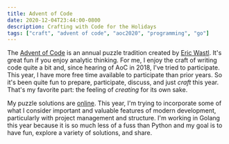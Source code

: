 ```yaml
---
title: Advent of Code
date: 2020-12-04T23:44:00-0800
description: Crafting with Code for the Holidays
tags: ["craft", "advent of code", "aoc2020", "programming", "go"]
---
```


The [Advent of Code](https://adventofcode.com/) is an annual puzzle tradition created by [Eric Wastl](http://was.tl/). It's great fun if you enjoy analytic thinking. For me, I enjoy the craft of writing code quite a bit and, since hearing of AoC in 2018, I've tried to participate. This year, I have more free time available to participate than prior years. So it's been quite fun to prepare, participate, discuss, and just _craft_ this year. That's my favorite part: the feeling of _creating_ for its own sake.

My puzzle solutions are [online](https://github.com/dds/aoc2020). This year, I'm trying to incorporate some of what I consider important and valuable features of modern development, particularly with project management and structure. I'm working in Golang this year because it is so much less of a fuss than Python and my goal is to have fun, explore a variety of solutions, and share.
